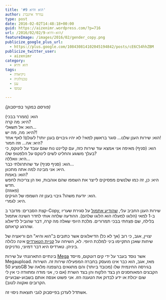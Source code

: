 ```yaml
---
title: 'הוא והיא #9'
author: נמרוד איזנברג
type: post
date: 2016-02-02T14:48:18+00:00
guid: https://aizenimr.wordpress.com/?p=716
url: /2016/02/02/הוא-והיא-9/
featureImage: /images/2016/02/gender_copy.png
publicize_google_plus_url:
  - https://plus.google.com/108430814102045194842/posts/cE6C54hhZBM
publicize_twitter_user:
  - aizenimr
category:
  - הוא והיא
tags:
  - גיקיאדה
  - טכנולוגיה
  - ענן
  - שמפו

---
```

_(פורסם במקור בפייסבוק)_

הוא: (ממרר בבכי)  
היא: מה קרה?  
הוא: אל תשאלי&#8230;  
היא: מה, מה יש?!  
הוא: שירות הענן שלנו… סוגר בראשון למאי! לא יהיו גיבויים בענן יותר! לעולם! לאף אחד!  
היא: אה… וזה חמור?  
הוא: (סניף) מאיפה אני אמצא עוד שירות כזה, עם קליינט נוח שגם עובד על לינוקס, כי בעלך משוגע והחליט לשים לינוקס על הלפטופ שלו?  
היא: וואללה&#8230;  
הוא: (סניף סניף) עד שהתרגלתי כבר&#8230;  
היא: אני מבינה למה אתה מתכוון.  
הוא: באמת?  
היא: כן, זה כמו שלנשים מפסיקים לייצר את השמפו שהם אוהבות, ואז הן צריכות לחפש חדש.  
(פאוזה)  
הוא: יודעת משהו? גיבוי בענן זה השמפו של הגיקים.  
היא: לגמרי.

קצת הסברים: מדובר ב-Copy, שירות הענן החביב עלי, [שהודיע אתמול][1] על סגירת שעריו ב-1 למאי (הלוגו למעלה הוא הלוגו שלהם). ההודעה שלחה אותי לחדר השינה אתמול בלילה, שם פצחתי בבכי תמרורים. מלכת היופי שאלה מה קרה, דבר שהוביל לדיאלוג שהרגע קראתם.

יצויין, אגב, כי רוב (אך לא כל) הדיאלוגים אשר כתובים ב"הוא והיא" הם וריאציה של שיחות שאכן התקיימו ביני למלכת היופי. לא, השיחה על [קניית הטארדיס][2] אינה כלולה ביניהן. טארדיס היא דבר דמיוני, נודניקים.

בינתיים התארגנתי על שירות [Mega][3] אשר נוסד בעבר על ידי קים דוטקום, מייסד Megaupload. מאז, אגב, הוא כבר אינו מועסק בחברה המפעילה שירות זה. השירות מציע 50GB בגירסה החינמית שלו (מכובד ביותר) והם מתגאים בהצפנה מלאה של הקבצים המאוחסנים הן בצד הלקוח והן בצד השרת (אם כי, אני מודה ומתוודה כי אין לי שום יכולת או ידע לבדוק את הטענה הזו. אני פשוט אנסה אותם בשבוע-שבועיים הקרובים ואקווה לטוב).

אשתדל לעדכן בפייסבוק לגבי תוצאות ניסוי זה.

&nbsp;

 [1]: http://www.crn.com/news/storage/300079567/barracuda-closes-copy-com-cudadrive-services-may-be-looking-to-sell-itself.htm
 [2]: /2015/08/28/%d7%94%d7%95%d7%90-%d7%95%d7%94%d7%99%d7%90-4/
 [3]: https://mega.nz/